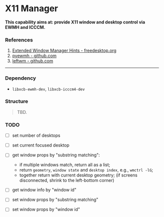 # X11 Manager
**This capability aims at: provide X11 window and desktop control via EWMH and ICCCM.**



### References
1. [Extended Window Manager Hints - freedesktop.org](https://specifications.freedesktop.org/wm-spec/wm-spec-1.3.html)
2. [pyewmh - github.com](https://github.com/parkouss/pyewmh)
3. [leftwm - github.com](https://github.com/leftwm/leftwm)

-----

### Dependency
- `libxcb-ewmh-dev`, `libxcb-icccm4-dev`

### Structure
> TBD.

### TODO
- [ ] set number of desktops
- [ ] set current focused desktop

- [ ] get window props by "substring matching":
    - if multiple windows match, return all as a list;
    - return `geometry`, `window state` and `desktop index`, e.g., `wmctrl -lG`;
    - together return with current desktop geometry;
      (if screens disconnected, shrink to the left-bottom corner)
- [ ] get window info by "window id"
- [ ] set window props by "substring matching"
- [ ] set window props by "window id"
